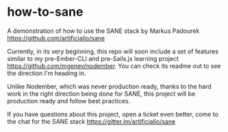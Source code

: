 how-to-sane
===========

A demonstration of how to use the SANE stack by Markus Padourek https://github.com/artificialio/sane

Currently, in its very beginning, this repo will soon include a set of features similar to my pre-Ember-CLI and pre-Sails.js learning project https://github.com/mgenev/nodember. You can check its readme out to see the direction I'm heading in.

Unlike Nodember, which was never production ready, thanks to the hard work in the right direction being done for SANE, this project will be production ready and follow best practices.

If you have questions about this project, open a ticket even better, come to the chat for the SANE stack https://gitter.im/artificialio/sane
